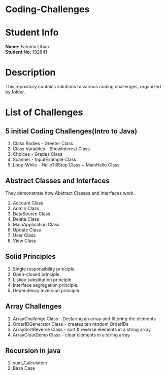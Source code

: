 # Coding-Challenges #

# Student Info
**Name:** Fatuma Liban  
**Student No:** 192641

# Description
This repository contains solutions to various coding challenges, organized by folder. 

# List of Challenges  
## 5 initial Coding Challenges(Intro to Java)
1. Class Bodies - Greeter Class
2. Class Variables - ShowInterest Class
3. Choices - Grades Class
4. Scanner - InputExample Class
5. Loop-While - HelloTillStop Class + MainHello Class

## Abstract Classes and Interfaces
They demonstrate how Abstract Classes and Interfaces work.
1. Account Class
2. Admin Class
3. DataSource Class
4. Delete Class
5. MainApplication Class
6. Update Class
7. User Class
8. View Class

## Solid Principles
1. Single responsibility principle.
2. Open-closed principle.
3. Liskov substitution principle.
4. Interface segregation principle.
5. Dependency inversion principle.

## Array Challenges
1. ArrayChallenge Class - Declaring an array and filtering the elements
2. OrderIDGenerator Class - creates ten random OrderIDs
3. ArraySortReverse Class - sort & reverse elements in a string array 
4. ArrayClearDemo Class - clear elements in a string array
## Recursion in java
1. sum_Calculation
2. Base Case

